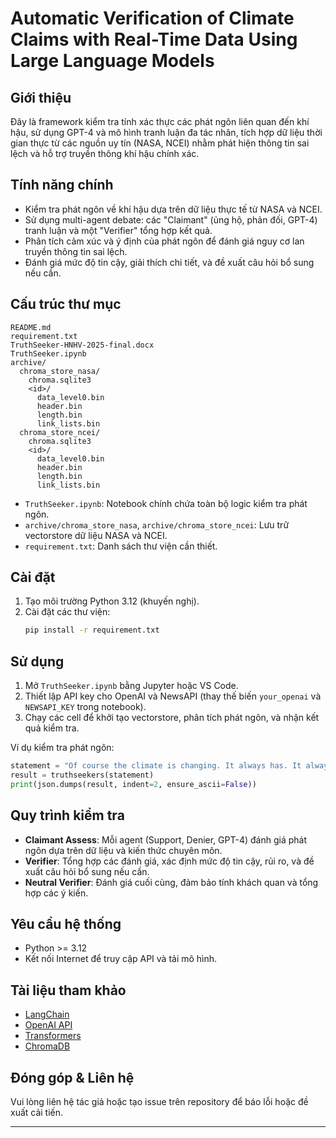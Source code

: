 # Automatic Verification of Climate Claims with Real-Time Data Using Large Language Models

## Giới thiệu

Đây là framework kiểm tra tính xác thực các phát ngôn liên quan đến khí hậu, sử dụng GPT-4 và mô hình tranh luận đa tác nhân, tích hợp dữ liệu thời gian thực từ các nguồn uy tín (NASA, NCEI) nhằm phát hiện thông tin sai lệch và hỗ trợ truyền thông khí hậu chính xác.

## Tính năng chính

- Kiểm tra phát ngôn về khí hậu dựa trên dữ liệu thực tế từ NASA và NCEI.
- Sử dụng multi-agent debate: các "Claimant" (ủng hộ, phản đối, GPT-4) tranh luận và một "Verifier" tổng hợp kết quả.
- Phân tích cảm xúc và ý định của phát ngôn để đánh giá nguy cơ lan truyền thông tin sai lệch.
- Đánh giá mức độ tin cậy, giải thích chi tiết, và đề xuất câu hỏi bổ sung nếu cần.

## Cấu trúc thư mục

```
README.md
requirement.txt
TruthSeeker-HNHV-2025-final.docx
TruthSeeker.ipynb
archive/
  chroma_store_nasa/
    chroma.sqlite3
    <id>/
      data_level0.bin
      header.bin
      length.bin
      link_lists.bin
  chroma_store_ncei/
    chroma.sqlite3
    <id>/
      data_level0.bin
      header.bin
      length.bin
      link_lists.bin
```

- `TruthSeeker.ipynb`: Notebook chính chứa toàn bộ logic kiểm tra phát ngôn.
- `archive/chroma_store_nasa`, `archive/chroma_store_ncei`: Lưu trữ vectorstore dữ liệu NASA và NCEI.
- `requirement.txt`: Danh sách thư viện cần thiết.

## Cài đặt

1. Tạo môi trường Python 3.12 (khuyến nghị).
2. Cài đặt các thư viện:
   ```sh
   pip install -r requirement.txt
   ```

## Sử dụng

1. Mở `TruthSeeker.ipynb` bằng Jupyter hoặc VS Code.
2. Thiết lập API key cho OpenAI và NewsAPI (thay thế biến `your_openai` và `NEWSAPI_KEY` trong notebook).
3. Chạy các cell để khởi tạo vectorstore, phân tích phát ngôn, và nhận kết quả kiểm tra.

Ví dụ kiểm tra phát ngôn:

```python
statement = "Of course the climate is changing. It always has. It always will"
result = truthseekers(statement)
print(json.dumps(result, indent=2, ensure_ascii=False))
```

## Quy trình kiểm tra

- **Claimant Assess**: Mỗi agent (Support, Denier, GPT-4) đánh giá phát ngôn dựa trên dữ liệu và kiến thức chuyên môn.
- **Verifier**: Tổng hợp các đánh giá, xác định mức độ tin cậy, rủi ro, và đề xuất câu hỏi bổ sung nếu cần.
- **Neutral Verifier**: Đánh giá cuối cùng, đảm bảo tính khách quan và tổng hợp các ý kiến.

## Yêu cầu hệ thống

- Python >= 3.12
- Kết nối Internet để truy cập API và tải mô hình.

## Tài liệu tham khảo

- [LangChain](https://python.langchain.com/)
- [OpenAI API](https://platform.openai.com/)
- [Transformers](https://huggingface.co/docs/transformers/index)
- [ChromaDB](https://docs.trychroma.com/)

## Đóng góp & Liên hệ

Vui lòng liên hệ tác giả hoặc tạo issue trên repository để báo lỗi hoặc đề xuất cải tiến.

---

